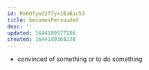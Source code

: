 ```yaml
---
id: Rm6OfywO2T7yx1EaBac53
title: becomesPersuaded
desc: ''
updated: 1644189377186
created: 1644189368238
---
```



- convinced of something or to do something
